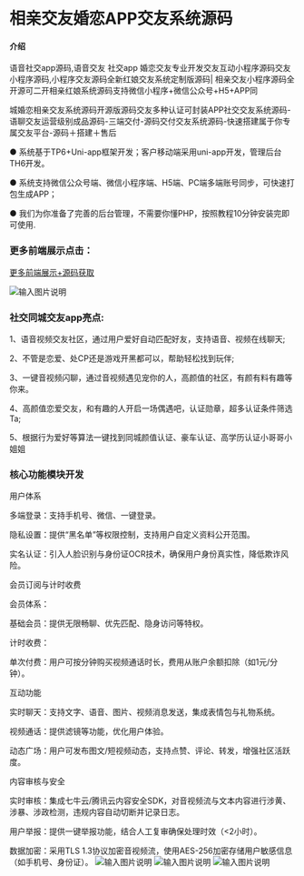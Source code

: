 # 相亲交友婚恋APP交友系统源码

#### 介绍

语音社交app源码,语音交友 社交app 婚恋交友专业开发交友互动小程序源码交友小程序源码,小程序交友源码全新红娘交友系统定制版源码| 相亲交友小程序源码全开源可二开相亲红娘系统源码支持微信小程序+微信公众号+H5+APP同

城婚恋相亲交友系统源码开源版源码交友多种认证可封装APP社交交友系统源码-语聊交友运营级别成品源码-三端交付-源码交付交友系统源码-快速搭建属于你专属交友平台-源码＋搭建＋售后

● 系统基于TP6+Uni-app框架开发；客户移动端采用uni-app开发，管理后台TH6开发。

● 系统支持微信公众号端、微信小程序端、H5端、PC端多端账号同步，可快速打包生成APP；

● 我们为你准备了完善的后台管理，不需要你懂PHP，按照教程10分钟安装完即可使用.

### 更多前端展示点击：

[更多前端展示+源码获取](https://www.51duoke.cn/games/?id=8)

![输入图片说明](https://foruda.gitee.com/images/1749707816894313109/d3ff9246_15935100.png "0a8cc341c9b25874db24eb7b65b7653f1528815816.png")
### 社交同城交友app亮点:

1、语音视频交友社区，通过用户爱好自动匹配好友，支持语音、视频在线聊天;

2、不管是恋爱、处CP还是游戏开黑都可以，帮助轻松找到玩伴;

3、一键音视频闪聊，通过音视频遇见宠你的人，高颜值的社区，有颜有料有趣等你来。

4、高颜值恋爱交友，和有趣的人开启一场偶遇吧，认证勋章，超多认证条件筛选Ta;

5、根据行为爱好等算法一键找到同城颜值认证、豪车认证、高学历认证小哥哥小姐姐

### 核心功能模块开发

用户体系

多端登录：支持手机号、微信、一键登录。

隐私设置：提供“黑名单”等权限控制，支持用户自定义资料公开范围。

实名认证：引入人脸识别与身份证OCR技术，确保用户身份真实性，降低欺诈风险。

会员订阅与计时收费

会员体系：

基础会员：提供无限畅聊、优先匹配、隐身访问等特权。

计时收费：

单次付费：用户可按分钟购买视频通话时长，费用从账户余额扣除（如1元/分钟）。

互动功能

实时聊天：支持文字、语音、图片、视频消息发送，集成表情包与礼物系统。

视频通话：提供滤镜等功能，优化用户体验。

动态广场：用户可发布图文/短视频动态，支持点赞、评论、转发，增强社区活跃度。

内容审核与安全

实时审核：集成七牛云/腾讯云内容安全SDK，对音视频流与文本内容进行涉黄、涉暴、涉政检测，违规内容自动切断并记录日志。

用户举报：提供一键举报功能，结合人工复审确保处理时效（<2小时）。

数据加密：采用TLS 1.3协议加密音视频流，使用AES-256加密存储用户敏感信息（如手机号、身份证）。
![输入图片说明](https://foruda.gitee.com/images/1749707841282942586/ab6446e1_15935100.png "交友2.png")
![输入图片说明](https://foruda.gitee.com/images/1749707862740846066/a1d3373e_15935100.png "90ddba7aeb70e09fd6bc5b0e0a3fdd1a1528815816.png")
![输入图片说明](https://foruda.gitee.com/images/1749707961386294359/043635f5_15935100.png "如有问题可联系客服.png")

